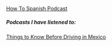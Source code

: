 
[How To Spanish Podcast](https://howtospanishpodcast.com/)

##### Podcasts I have listened to:

[Things to Know Before Driving in Mexico](https://www.youtube.com/watch?v=31DpNtK6ZUM)
